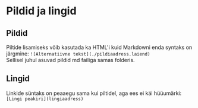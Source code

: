 # Pildid ja lingid

## Pildid

Piltide lisamiseks võib kasutada ka HTML'i kuid Markdowni enda syntaks on järgmine:
`![Alternatiivne tekst](./pildiaadress.laiend)`  
Sellisel juhul asuvad pildid md failiga samas folderis.

## Lingid

Linkide süntaks on peaaegu sama kui piltidel, aga ees ei käi hüüumärki:
`[Lingi peakiri](lingiaadress)`
